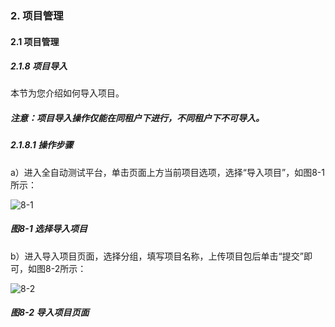 ### 2. 项目管理

#### 2.1 项目管理

##### 2.1.8 项目导入

本节为您介绍如何导入项目。

##### 注意：项目导入操作仅能在同租户下进行，不同租户下不可导入。

##### 2.1.8.1 操作步骤

a）进入全自动测试平台，单击页面上方当前项目选项，选择“导入项目”，如图8-1所示：

![8-1](https://www.feisuanyz.com/fstest/xmgl/daoruxiangmu_1.png)

##### 图8-1 选择导入项目

b）进入导入项目页面，选择分组，填写项目名称，上传项目包后单击“提交”即可，如图8-2所示：

![8-2](https://www.feisuanyz.com/fstest/xmgl/daoruxiangmu_2.png)

##### 图8-2 导入项目页面
